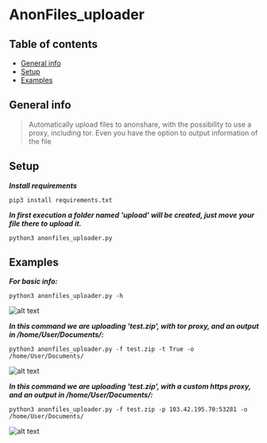 # AnonFiles_uploader


## Table of contents
* [General info](#general-info)
* [Setup](#setup)
* [Examples](#Examples)



## General info
>Automatically upload files to anonshare, with the possibility to use a proxy, including tor. 
Even you have the option to output information of the file




## Setup

***Install requirements***

`pip3 install requirements.txt`

***In first execution a folder named 'upload' will be created, just move your file there to upload it.***

`python3 anonfiles_uploader.py`





## Examples

***For basic info:***

`python3 anonfiles_uploader.py -h`

![alt text](https://i.imgur.com/tCbVFbE.png)


***In this command we are uploading 'test.zip', with tor proxy, and an output in /home/User/Documents/:***

`python3 anonfiles_uploader.py -f test.zip -t True -o /home/User/Documents/`

![alt text](https://i.imgur.com/7fkB0ce.jpeg)


***In this command we are uploading 'test.zip', with a custom https proxy, and an output in /home/User/Documents/:***

`python3 anonfiles_uploader.py -f test.zip -p 103.42.195.70:53281 -o /home/User/Documents/`

![alt text](https://i.imgur.com/g2urSOA.jpeg)




